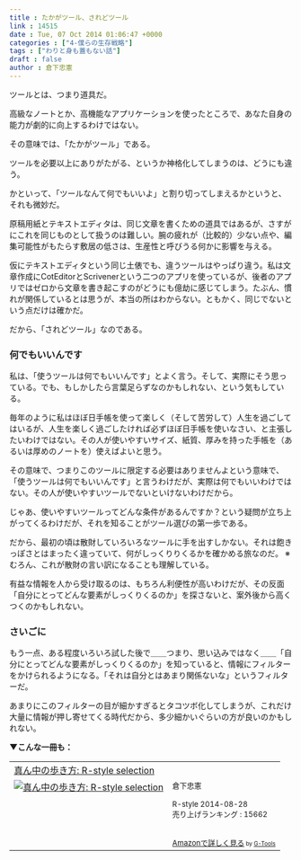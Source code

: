 ```yaml
---
title : たかがツール、されどツール
link : 14515
date : Tue, 07 Oct 2014 01:06:47 +0000
categories : ["4-僕らの生存戦略"]
tags : ["わりと身も蓋もない話"]
draft : false
author : 倉下忠憲
---
```


ツールとは、つまり道具だ。

高級なノートとか、高機能なアプリケーションを使ったところで、あなた自身の能力が劇的に向上するわけではない。

その意味では、「たかがツール」である。

ツールを必要以上にありがたがる、というか神格化してしまうのは、どうにも違う。

かといって、「ツールなんて何でもいいよ」と割り切ってしまえるかというと、それも微妙だ。

原稿用紙とテキストエディタは、同じ文章を書くための道具ではあるが、さすがにこれを同じものとして扱うのは難しい。腕の疲れが（比較的）少ない点や、編集可能性がもたらす敷居の低さは、生産性と呼びうる何かに影響を与える。

仮にテキストエディタという同じ土俵でも、違うツールはやっぱり違う。私は文章作成にCotEditorとScrivenerという二つのアプリを使っているが、後者のアプリではゼロから文章を書き起こすのがどうにも億劫に感じてしまう。たぶん、慣れが関係しているとは思うが、本当の所はわからない。ともかく、同じでないという点だけは確かだ。

だから、「されどツール」なのである。

<H3>何でもいいんです</H3>

私は、「使うツールは何でもいいんです」とよく言う。そして、実際にそう思っている。でも、もしかしたら言葉足らずなのかもしれない、という気もしている。

毎年のように私はほぼ日手帳を使って楽しく（そして苦労して）人生を過ごしてはいるが、人生を楽しく過ごしたければ必ずほぼ日手帳を使いなさい、と主張したいわけではない。その人が使いやすいサイズ、紙質、厚みを持った手帳を（あるいは厚めのノートを）使えばよいと思う。

その意味で、つまりこのツールに限定する必要はありませんよという意味で、「使うツールは何でもいいんです」と言うわけだが、実際は何でもいいわけではない。その人が使いやすいツールでないといけないわけだから。

じゃあ、使いやすいツールってどんな条件があるんですか？という疑問が立ち上がってくるわけだが、それを知ることがツール選びの第一歩である。

だから、最初の頃は散財していろいろなツールに手を出すしかない。それは飽きっぽさとはまったく違っていて、何がしっくりりくるかを確かめる旅なのだ。
※むろん、これが散財の言い訳になることも理解している。

有益な情報を人から受け取るのは、もちろん利便性が高いわけだが、その反面「自分にとってどんな要素がしっくりくるのか」を探さないと、案外後から高くつくのかもしれない。

<H3>さいごに</H3>

もう一点、ある程度いろいろ試した後で＿＿つまり、思い込みではなく＿＿「自分にとってどんな要素がしっくりくるのか」を知っていると、情報にフィルターをかけられるようになる。「それは自分とはあまり関係ないな」というフィルターだ。

あまりにこのフィルターの目が細かすぎるとタコツボ化してしまうが、これだけ大量に情報が押し寄せてくる時代だから、多少細かいぐらいの方が良いのかもしれない。

<strong>▼こんな一冊も：</strong>

<table  border="0" cellpadding="5"><tr><td colspan="2"><a href="http://www.amazon.co.jp/%E7%9C%9F%E3%82%93%E4%B8%AD%E3%81%AE%E6%AD%A9%E3%81%8D%E6%96%B9-R-style-selection-%E5%80%89%E4%B8%8B%E5%BF%A0%E6%86%B2-ebook/dp/B00N4E5L1C%3FSubscriptionId%3D15SMZCTB9V8NGR2TW082%26tag%3Drashita1000-22%26linkCode%3Dxm2%26camp%3D2025%26creative%3D165953%26creativeASIN%3DB00N4E5L1C" target="_blank">真ん中の歩き方: R-style selection</a><img src="http://www.assoc-amazon.jp/e/ir?t=rashita1000-22&l=ur2&o=9" width="1" height="1" style="border: none;" alt="" /></td></tr><tr><td valign="top"><a href="http://www.amazon.co.jp/%E7%9C%9F%E3%82%93%E4%B8%AD%E3%81%AE%E6%AD%A9%E3%81%8D%E6%96%B9-R-style-selection-%E5%80%89%E4%B8%8B%E5%BF%A0%E6%86%B2-ebook/dp/B00N4E5L1C%3FSubscriptionId%3D15SMZCTB9V8NGR2TW082%26tag%3Drashita1000-22%26linkCode%3Dxm2%26camp%3D2025%26creative%3D165953%26creativeASIN%3DB00N4E5L1C" target="_blank"><img src="http://ecx.images-amazon.com/images/I/41vzcsoIw1L._SL160_.jpg" border="0" alt="真ん中の歩き方: R-style selection" /></a></td><td valign="top"><font size="-1">倉下忠憲 <br /><br />R-style  2014-08-28<br />売り上げランキング : 15662<br /><br /><br /><a href="http://www.amazon.co.jp/%E7%9C%9F%E3%82%93%E4%B8%AD%E3%81%AE%E6%AD%A9%E3%81%8D%E6%96%B9-R-style-selection-%E5%80%89%E4%B8%8B%E5%BF%A0%E6%86%B2-ebook/dp/B00N4E5L1C%3FSubscriptionId%3D15SMZCTB9V8NGR2TW082%26tag%3Drashita1000-22%26linkCode%3Dxm2%26camp%3D2025%26creative%3D165953%26creativeASIN%3DB00N4E5L1C" target="_blank">Amazonで詳しく見る</a></font><font size="-2"> by <a href="http://www.goodpic.com/mt/aws/index.html" >G-Tools</a></font></td></tr></table>
